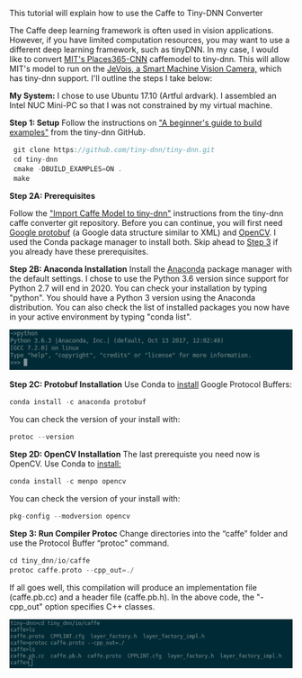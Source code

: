 This tutorial will explain how to use the Caffe to Tiny-DNN Converter

 The Caffe deep learning framework is often used in vision applications. However, if you have limited computation resources, you may want to use a different deep learning framework, such as tinyDNN. In my case, I would like to convert <a href = "https://github.com/CSAILVision/places365" target = "_blank"> MIT's Places365-CNN</a> caffemodel to tiny-dnn. This will allow MIT's model to run on the <a href = "http://jevois.org/" target="_blank">JeVois, a Smart Machine Vision Camera,</a> which has tiny-dnn support. I'll outline the steps I take below:


**My System:**
I chose to use Ubuntu 17.10 (Artful ardvark).  I assembled an Intel NUC Mini-PC so that I was not constrained by my virtual machine. 

**Step 1: Setup**
 Follow the instructions on <a href = "https://github.com/tiny-dnn/tiny-dnn/wiki/A-beginner's-guide-to-build-examples" target = "_blank">"A beginner's guide to build examples"</a> from the tiny-dnn GitHub.
 ```c++
  git clone https://github.com/tiny-dnn/tiny-dnn.git
  cd tiny-dnn
  cmake -DBUILD_EXAMPLES=ON .
  make
```
**Step 2A: Prerequisites**

Follow the <a href="https://github.com/tiny-dnn/tiny-dnn/tree/master/examples/caffe_converter" target = "_blank">"Import Caffe Model to tiny-dnn"</a> instructions from the tiny-dnn caffe converter git repository.  Before you can continue, you will first need <a href="https://developers.google.com/protocol-buffers/" target ="_blank">Google protobuf</a> (a Google data structure similar to XML) and <a href ="https://opencv.org/" target = "_blank">OpenCV</a>.  I used the Conda package manager to install both.  Skip ahead to <a href="#3">Step 3</a> if you already have these prerequisites.  

**Step 2B: Anaconda Installation**
Install the <a href ="https://www.anaconda.com/download/#macos" target ="_blank">Anaconda</a> package manager with the default settings. I chose to use the Python 3.6 version since support for Python 2.7 will end in 2020. <!--As a result, we will have to make a few changes to Caffe models later on.--> You can check your installation by typing "python". You should have a Python 3 version using the Anaconda distribution. You can also check the list of installed packages you now have in your active environment by typing "conda list".

<p align = "center">
	<img src= "https://raw.githubusercontent.com/Me-ghana/Me-ghana.github.io/master/images/CaffeConverter/condaPython.png" width = "600">
<!--		<div align = "center">
			<figcaption></figcaption>
		</div>-->
</p>

**Step 2C: Protobuf Installation**
Use Conda to <a href = "https://anaconda.org/anaconda/protobuf" target = "_blank">install</a> Google Protocol Buffers: 
```c++ 
conda install -c anaconda protobuf
```
You can check the version of your install with:
```c++
protoc --version
```

**Step 2D: OpenCV Installation**
The last prerequiste you need now is OpenCV.  Use Conda to <a href = "https://anaconda.org/menpo/opencv" target = "_blank">install:</a>
```c++
conda install -c menpo opencv
```
You can check the version of your install with:
```c++
pkg-config --modversion opencv
```

**Step 3: Run Compiler Protoc**
Change directories into the “caffe” folder and use the Protocol Buffer “protoc” command.  
```c++
cd tiny_dnn/io/caffe
protoc caffe.proto --cpp_out=./
```
If all goes well, this compilation will produce an implementation file (caffe.pb.cc) and a header file (caffe.pb.h). In the above code, the "-cpp_out" option specifies C++ classes.

<p align = "center">
<img  src = "https://raw.githubusercontent.com/Me-ghana/Me-ghana.github.io/master/images/CaffeConverter/protocCompile.png" >
</p>
